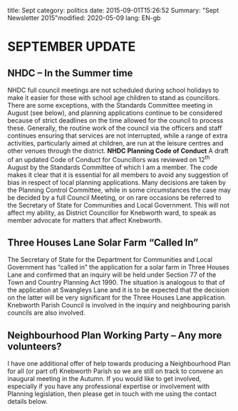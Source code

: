 title: Sept
category: politics
date: 2015-09-01T15:26:52
Summary: "Sept Newsletter 2015"modified: 2020-05-09
lang: EN-gb

# **SEPTEMBER UPDATE**
## NHDC – In the Summer **time**
NHDC full council meetings are not scheduled during school holidays to make it easier for those with school age children to stand as councillors. There are some exceptions, with the Standards Committee meeting in August (see below), and planning applications continue to be considered because of strict deadlines on the time allowed for the council to process these. Generally, the routine work of the council via the officers and staff continues ensuring that services are not interrupted, while a range of extra activities, particularly aimed at children, are run at the leisure centres and other venues through the district.
<span id="post-office-opening" class="anchor"></span>**NHDC Planning Code of Conduct**
A draft of an updated Code of Conduct for Councillors was reviewed on 12<sup>th</sup> August by the Standards Committee of which I am a member. The code makes it clear that it is essential for all members to avoid any suggestion of bias in respect of local planning applications. Many decisions are taken by the Planning Control Committee, while in some circumstances the case may be decided by a full Council Meeting, or on rare occasions be referred to the Secretary of State for Communities and Local Government. This will not affect my ability, as District Councillor for Knebworth ward, to speak as member advocate for matters that affect Knebworth.
## Three Houses Lane Solar Farm “Called In”
The Secretary of State for the Department for Communities and Local Government has “called in” the application for a solar farm in Three Houses Lane and confirmed that an inquiry will be held under Section 77 of the Town and Country Planning Act 1990. The situation is analogous to that of the application at Swangleys Lane and it is to be expected that the decision on the latter will be very significant for the Three Houses Lane application. Knebworth Parish Council is involved in the inquiry and neighbouring parish councils are also involved.
## Neighbourhood Plan Working Party – Any more volunteers?
I have one additional offer of help towards producing a Neighbourhood Plan for all (or part of) Knebworth Parish so we are still on track to convene an inaugural meeting in the Autumn. If you would like to get involved, especially if you have any professional expertise or involvement with Planning legislation, then please get in touch with me using the contact details below.
